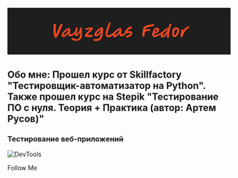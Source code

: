 ![Header](https://github.com/fedor99999/fedor99999/blob/main/assets/Header.png)

## Обо мне: Прошел курс от Skillfactory "Тестировщик-автоматизатор на Python". Также прошел курс на Stepik "Тестирование ПО с нуля. Теория + Практика (автор: Артем Русов)"

### Тестирование веб-приложений
![DevTools](https://camo.githubusercontent.com/25f6f3de7ca12c8c300b6f0a7b37c48c1e6176ded2f38d770a9d5e9b9d24fce7/68747470733a2f2f64333377756272666b69306c36382e636c6f756466726f6e742e6e65742f333862356339353361343636373336363638356435356462353564303537633836646231666335342f61306664632f7374617469632f61636165366232346439343033343736363163613930316561303766343763312f6368726f6d652d6465762d6c6f676f2d69636f6e2e706e67)

Follow Me